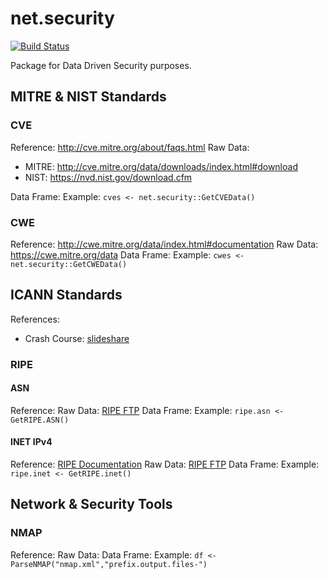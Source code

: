# net.security

[![Build Status](https://travis-ci.org/r-net-tools/net-security.svg?branch=devel)](https://travis-ci.org/r-net-tools/net-security)

Package for Data Driven Security purposes.

## MITRE & NIST Standards
### CVE
Reference: http://cve.mitre.org/about/faqs.html
Raw Data:
 - MITRE: http://cve.mitre.org/data/downloads/index.html#download
 - NIST: https://nvd.nist.gov/download.cfm

Data Frame:
Example: `cves <- net.security::GetCVEData()`

### CWE
Reference: http://cwe.mitre.org/data/index.html#documentation
Raw Data: https://cwe.mitre.org/data
Data Frame:
Example: `cwes <- net.security::GetCWEData()`

## ICANN Standards
References:
 - Crash Course: [slideshare](http://www.slideshare.net/apnic/routing-registry-function-automation-using-rpki-rpsl)

### RIPE
#### ASN
Reference:
Raw Data: [RIPE FTP](ftp://ftp.ripe.net/ripe/dbase/split/)
Data Frame:
Example: `ripe.asn <- GetRIPE.ASN()`

#### INET IPv4
Reference: [RIPE Documentation](https://www.ripe.net/manage-ips-and-asns/db/support/documentation/ripe-database-documentation/rpsl-object-types/4-2-descriptions-of-primary-objects/4-2-4-description-of-the-inetnum-object)
Raw Data: [RIPE FTP](ftp://ftp.ripe.net/ripe/dbase/split/)
Data Frame:
Example: `ripe.inet <- GetRIPE.inet()`

## Network & Security Tools
### NMAP
Reference:
Raw Data:
Data Frame:
Example: `df <- ParseNMAP("nmap.xml","prefix.output.files-")`
